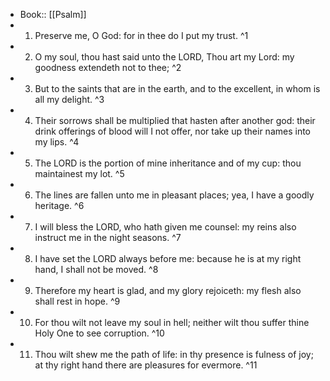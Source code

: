 - Book:: [[Psalm]]
- 1. Preserve me, O God: for in thee do I put my trust. ^1
- 2. O my soul, thou hast said unto the LORD, Thou art my Lord: my goodness extendeth not to thee; ^2
- 3. But to the saints that are in the earth, and to the excellent, in whom is all my delight. ^3
- 4. Their sorrows shall be multiplied that hasten after another god: their drink offerings of blood will I not offer, nor take up their names into my lips. ^4
- 5. The LORD is the portion of mine inheritance and of my cup: thou maintainest my lot. ^5
- 6. The lines are fallen unto me in pleasant places; yea, I have a goodly heritage. ^6
- 7. I will bless the LORD, who hath given me counsel: my reins also instruct me in the night seasons. ^7
- 8. I have set the LORD always before me: because he is at my right hand, I shall not be moved. ^8
- 9. Therefore my heart is glad, and my glory rejoiceth: my flesh also shall rest in hope. ^9
- 10. For thou wilt not leave my soul in hell; neither wilt thou suffer thine Holy One to see corruption. ^10
- 11. Thou wilt shew me the path of life: in thy presence is fulness of joy; at thy right hand there are pleasures for evermore. ^11

